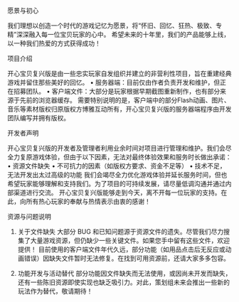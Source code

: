 愿景与初心

我们理想以创造一个时代的游戏记忆为愿景，将“怀旧、回忆、狂热、极致、专精”深深融入每一位宝贝玩家的心中。
希望未来的十年里，我们的产品能够上线，以一种我们热爱的方式获得成功！

项目介绍

开心宝贝复兴版是由一些忠实玩家自发组织并建立的非营利性项目，旨在重建经典游戏并留住那些美好的回忆。
•	服务器端：目前仅由作者负责开发和维护，但正在招募团队。
•	客户端文件：大部分是玩家根据早期截图重新制作，也有部分来源于先前的浏览器缓存。
需要特别说明的是，客户端中的部分Flash动画、图片、音乐等素材版权归原版权方博雅互动所有，开心宝贝复兴版的服务器端程序由开发团队编写并拥有版权。

开发者声明

开心宝贝复兴版的开发者及管理者利用业余时间对项目进行管理和维护。我们会尽全力复原游戏体验，但由于以下因素，无法对最终体验效果和服务时长做出承诺：
•	资源文件缺失
•	不可抗力的因素（如版权方要求、资金不足等）
•	技术不足，无法开发出太过高级的功能
我们会竭尽全力优化游戏体验并延长服务时间，但也希望玩家能够理解和支持我们。为了项目的可持续发展，请尽量低调沟通并通过内部渠道进行交流。
开心宝贝复兴版能够走到今天，离不开每一位玩家的支持。在此，向所有热心玩家的奉献与热情表示由衷的感谢！

资源与问题说明

1.	关于文件缺失
大部分 BUG 和已知问题源于资源文件的遗失。尽管我们尽力搜集了大量游戏资源，但仍缺少一些关键文件。如果您手中留有这些文件，欢迎提供！
目前使用的客户端文件年代久远，部分功能（如用品点击后无反应或动画错误）因缺失文件暂时无法修复。在找到可用资源前，还请大家多多包容。

3.	功能开发与活动替代
部分功能因文件缺失而无法使用，或因尚未开发而缺失，还有一些陈旧资源即使实现也缺乏吸引力。对此，策划组未来会推出一些新的玩法作为替代，敬请期待！
